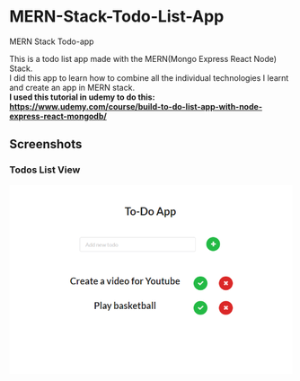 # MERN-Stack-Todo-List-App
MERN Stack Todo-app

This is a todo list app made with the MERN(Mongo Express React Node) Stack.  
I did this app to learn how to combine all the individual technologies I learnt and create an app in MERN stack.  
**I used this tutorial in udemy to do this: https://www.udemy.com/course/build-to-do-list-app-with-node-express-react-mongodb/**

## Screenshots

### Todos List View
![Todos List View](./screenshots/todoapp.png?raw=true "Todos List View")
